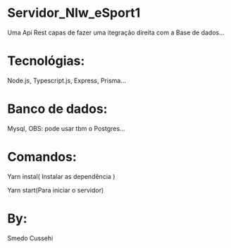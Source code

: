 #   Servidor_Nlw_eSport1

Uma Api Rest capas de fazer uma itegração direita com a Base de dados...

# Tecnológias: 

Node.js, Typescript.js, Express, Prisma...

# Banco de dados: 

Mysql,  OBS: pode usar tbm o Postgres...

# Comandos: 

Yarn instal( Instalar as dependência )

Yarn start(Para iniciar o servidor)

# By:

Smedo Cussehi